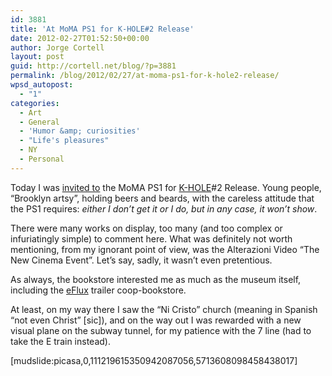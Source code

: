 ```yaml
---
id: 3881
title: 'At MoMA PS1 for K-HOLE#2 Release'
date: 2012-02-27T01:52:50+00:00
author: Jorge Cortell
layout: post
guid: http://cortell.net/blog/?p=3881
permalink: /blog/2012/02/27/at-moma-ps1-for-k-hole2-release/
wpsd_autopost:
  - "1"
categories:
  - Art
  - General
  - 'Humor &amp; curiosities'
  - "Life's pleasures"
  - NY
  - Personal
---
```

Today I was <a title="http://momaps1.org/calendar/view/338/" href="http://momaps1.org/calendar/view/338/" target="_blank">invited to</a> the MoMA PS1 for <a title="http://khole.net/" href="http://khole.net/" target="_blank">K-HOLE</a>#2 Release. Young people, &#8220;Brooklyn artsy&#8221;, holding beers and beards, with the careless attitude that the PS1 requires: _either I don&#8217;t get it or I do, but in any case, it won&#8217;t show_.

There were many works on display, too many (and too complex or infuriatingly simple) to comment here. What was definitely not worth mentioning, from my ignorant point of view, was the Alterazioni Video &#8220;The New Cinema Event&#8221;. Let&#8217;s say, sadly, it wasn&#8217;t even pretentious.

As always, the bookstore interested me as much as the museum itself, including the <a title="http://www.e-flux.com/journals/" href="http://www.e-flux.com/journals/" target="_blank">eFlux</a> trailer coop-bookstore.

At least, on my way there I saw the &#8220;Ni Cristo&#8221; church (meaning in Spanish &#8220;not even Christ&#8221; [sic]), and on the way out I was rewarded with a new visual plane on the subway tunnel, for my patience with the 7 line (had to take the E train instead).

[mudslide:picasa,0,111219615350942087056,5713608098458438017]
